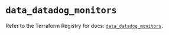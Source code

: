 # `data_datadog_monitors`

Refer to the Terraform Registry for docs: [`data_datadog_monitors`](https://registry.terraform.io/providers/datadog/datadog/3.55.0/docs/data-sources/monitors).
